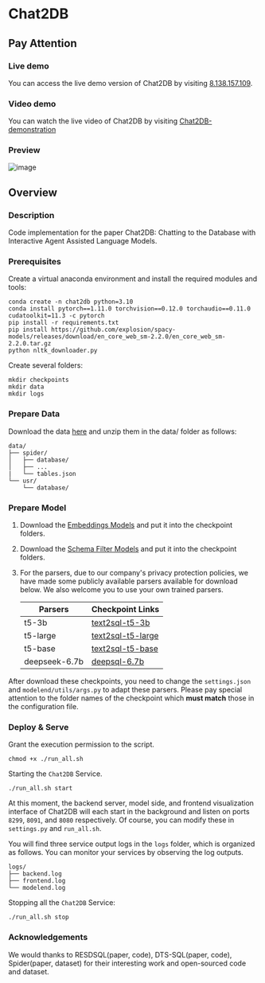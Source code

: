 # Chat2DB
## Pay Attention
### Live demo
You can access the live demo version of Chat2DB by visiting [8.138.157.109](http://8.138.157.109/).

### Video demo
You can watch the live video of Chat2DB by visiting [Chat2DB-demonstration](https://vimeo.com/995253448)

### Preview
![image](https://github.com/user-attachments/assets/3af7283d-e5e5-48c7-bd26-fa5fa05d3910)


## Overview
### Description
Code implementation for the paper Chat2DB: Chatting to the Database with Interactive Agent Assisted Language Models.


### Prerequisites
Create a virtual anaconda environment and install the required modules and tools:
```shell
conda create -n chat2db python=3.10
conda install pytorch==1.11.0 torchvision==0.12.0 torchaudio==0.11.0 cudatoolkit=11.3 -c pytorch
pip install -r requirements.txt
pip install https://github.com/explosion/spacy-models/releases/download/en_core_web_sm-2.2.0/en_core_web_sm-2.2.0.tar.gz
python nltk_downloader.py
```
Create several folders:
```shell
mkdir checkpoints
mkdir data
mkdir logs
```


### Prepare Data
Download the data [here](https://drive.google.com/drive/folders/1zIk7fSMDb8aARBz_wOttxTRBiUTBEwjI?usp=sharing) and unzip them in the data/ folder as follows:
```
data/
├── spider/
│   ├── database/
│   ├── ...
|   └── tables.json
└── usr/
    └── database/
```


### Prepare Model
1. Download the [Embeddings Models](https://huggingface.co/sentence-transformers/all-mpnet-base-v2) and put it into the checkpoint folders.
2. Download the [Schema Filter Models](https://drive.google.com/file/d/1zHAhECq1uGPR9Rt1EDsTai1LbRx0jYIo/view) and put it into the checkpoint folders.
3. For the parsers, due to our company's privacy protection policies, we have made some publicly available parsers available for download below. We also welcome you to use your own trained parsers.

    | Parsers | Checkpoint Links |
    | ------  | ---------------- |
    | t5-3b   | [text2sql-t5-3b](https://drive.google.com/file/d/1M-zVeB6TKrvcIzaH8vHBIKeWqPn95i11/view) |
    | t5-large | [text2sql-t5-large](https://drive.google.com/file/d/1-xwtKwfJZSrmJrU-_Xdkx1kPuZao7r7e/view) |
    | t5-base | [text2sql-t5-base](https://drive.google.com/file/d/1M-zVeB6TKrvcIzaH8vHBIKeWqPn95i11/view) |
    | deepseek-6.7b | [deepsql-6.7b](https://huggingface.co/MrezaPRZ/DeepSQL_BIRD) |


After download these checkpoints, you need to change the `settings.json` and `modelend/utils/args.py` to adapt these parsers. Please pay special attention to the folder names of the checkpoint which **must match** those in the configuration file.


### Deploy & Serve
Grant the execution permission to the script.
```shell
chmod +x ./run_all.sh
```

Starting the `Chat2DB` Service.
```shell
./run_all.sh start
```
At this moment, the backend server, model side, and frontend visualization interface of Chat2DB will each start in the background and listen on ports `8299`, `8091`, and `8080` respectively. Of course, you can modify these in `settings.py` and `run_all.sh`.

You will find three service output logs in the `logs` folder, which is organized as follows. You can monitor your services by observing the log outputs.
```
logs/
├── backend.log
├── frontend.log
└── modelend.log

```

Stopping all the `Chat2DB` Service:
```shell
./run_all.sh stop
```

### Acknowledgements
We would thanks to RESDSQL(paper, code), DTS-SQL(paper, code), Spider(paper, dataset) for their interesting work and open-sourced code and dataset.